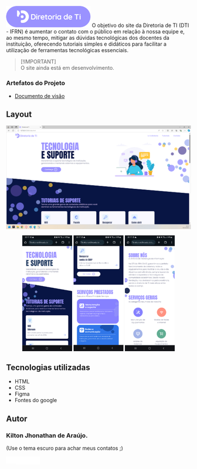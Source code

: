 <img width="230px" alt="Logotipo do projeto" src="./documentos/logotipo-dti.png">
O objetivo do site da Diretoria de TI (DTI - IFRN) é aumentar o contato com o público em relação à nossa equipe e, ao mesmo tempo, mitigar as dúvidas tecnológicas dos docentes da instituição, oferecendo tutoriais simples e didáticos para facilitar a utilização de ferramentas tecnológicas essenciais.

> [!IMPORTANT]\
> O site ainda está em desenvolvimento.

### Artefatos do Projeto
* [Documento de visão](./documentos/DocumentoDeVisão.md)

## Layout
![Imagem da home do projeto.](./documentos/print-home.svg)
<div align="center">
  <img width="27%" alt="Print da home." src="./documentos/Home-Celular.png">
  <img width="27%" alt="Print da parte inferior da home." src="./documentos/Home-Celular2.png">
  <img width="27%" alt="Print da tela de sobre." src="./documentos/Sobre-Celular.png">
</div>

## Tecnologias utilizadas
* HTML
* CSS
* Figma
* Fontes do google

## Autor
  ### Kilton Jhonathan de Araújo.
(Use o tema escuro para achar meus contatos ;)

<a href="mailto:kilton.araujo@gmail.com" target="_blank"><img align="left" alt="Kilton J | Email" height="20px" src="https://github.com/KiltonAraujo/KiltonAraujo/raw/main/src/logos_google-gmail.png" /></a>
<a href="https://www.linkedin.com/in/kilton-araújo-7022902bb/" target="_blank"><img align="left" alt="Kilton J | LinkedIn" width="22px" src="https://github.com/KiltonAraujo/KiltonAraujo/raw/main/src/mdi_linkedin.png" />
<a href="https://dribbble.com/KiltonAraujo" target="_blank"><img align="left" alt="Kilton J | Dribbble" width="22px" src="https://github.com/KiltonAraujo/KiltonAraujo/raw/main/src/icon-dribbble.png" />
<a href="https://www.instagram.com/kinnzin/" target="_blank"><img align="left" alt="Kilton J | Instagram" width="22px" src="https://github.com/KiltonAraujo/KiltonAraujo/raw/main/src/mdi_instagram.png" />
